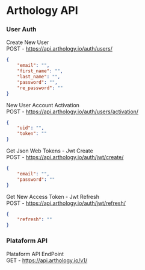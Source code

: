 # Arthology API

### User Auth

Create New User\
POST - https://api.arthology.io/auth/users/
```json
{
    "email": "",
    "first_name": "",
    "last_name": "",
    "password": "",
    "re_password": ""
}
```
New User Account Activation\
POST - https://api.arthology.io/auth/users/activation/
```json
{
    "uid": "",
    "token": ""
}
```
Get Json Web Tokens - Jwt Create\
POST - https://api.arthology.io/auth/jwt/create/
```json
{
    "email": "",
    "password": ""
}
```
Get New Access Token - Jwt Refresh\
POST - https://api.arthology.io/auth/jwt/refresh/
```json
{
    "refresh": ""
}
```
### Plataform API
Plataform API EndPoint\
GET - https://api.arthology.io/v1/
